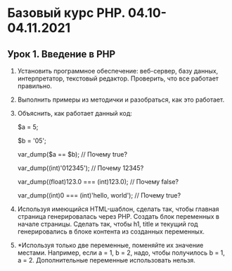 # Базовый курс PHP. 04.10-04.11.2021

## Урок 1. Введение в PHP

1. Установить программное обеспечение: веб-сервер, базу данных, интерпретатор, текстовый редактор. Проверить, что все работает правильно.

2. Выполнить примеры из методички и разобраться, как это работает.

3. Объяснить, как работает данный код:

     $a = 5;
     
     $b = '05';
     
     var_dump($a == $b);         // Почему true?
     
     var_dump((int)'012345');     // Почему 12345?
     
     var_dump((float)123.0 === (int)123.0); // Почему false?
     
     var_dump((int)0 === (int)'hello, world'); // Почему true?

4. Используя имеющийся HTML-шаблон, сделать так, чтобы главная страница генерировалась через PHP. Создать блок переменных в начале страницы. Сделать так, чтобы h1, title и текущий год генерировались в блоке контента из созданных переменных.

5. *Используя только две переменные, поменяйте их значение местами. Например, если a = 1, b = 2, надо, чтобы получилось b = 1, a = 2. Дополнительные переменные использовать нельзя.
